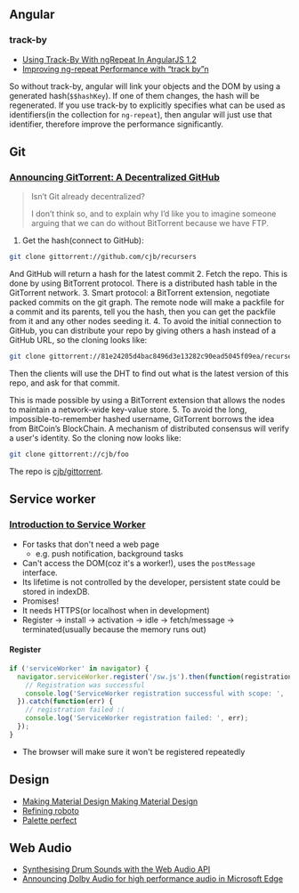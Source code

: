 ## Angular

### track-by
* [Using Track-By With ngRepeat In AngularJS 1.2](http://www.bennadel.com/blog/2556-using-track-by-with-ngrepeat-in-angularjs-1-2.htm)
* [Improving ng-repeat Performance with “track by”n](http://www.codelord.net/2014/04/15/improving-ng-repeat-performance-with-track-by/)

So without track-by, angular will link your objects and the DOM by using a generated hash(`$$hashKey`). If one of them changes, the hash will be regenerated. If you use track-by to explicitly specifies what can be used as identifiers(in the collection for `ng-repeat`), then angular will just use that identifier, therefore improve the performance significantly.

## Git

### [Announcing GitTorrent: A Decentralized GitHub](http://blog.printf.net/articles/2015/05/29/announcing-gittorrent-a-decentralized-github/)

> Isn’t Git already decentralized?
>
> I don’t think so, and to explain why I’d like you to imagine someone arguing that we can do without BitTorrent because we have FTP.

1. Get the hash(connect to GitHub):

  ```bash
  git clone gittorrent://github.com/cjb/recursers
  ```
  And GitHub will return a hash for the latest commit
2. Fetch the repo. This is done by using BitTorrent protocol. There is a distributed hash table in the GitTorrent network.
3. Smart protocol: a BitTorrent extension, negotiate packed commits on the git graph. The remote node will make a packfile for a commit and its parents, tell you the hash, then you can get the packfile from it and any other nodes seeding it.
4. To avoid the initial connection to GitHub, you can distribute your repo by giving others a hash instead of a GitHub URL, so the cloning looks like:

  ```bash
  git clone gittorrent://81e24205d4bac8496d3e13282c90ead5045f09ea/recursers
  ```
  Then the clients will use the DHT to find out what is the latest version of this repo, and ask for that commit.

  This is made possible by using a BitTorrent extension that allows the nodes to maintain a network-wide key-value store.
5. To avoid the long, impossible-to-remember hashed username, GitTorrent borrows the idea from BitCoin’s BlockChain. A mechanism of distributed consensus will verify a user's identity. So the cloning now looks like:

  ```bash
  git clone gittorrent://cjb/foo
  ```

The repo is [cjb/gittorrent](https://github.com/cjb/gittorrent).

## Service worker

### [Introduction to Service Worker](http://www.html5rocks.com/en/tutorials/service-worker/introduction/)

* For tasks that don't need a web page
  * e.g. push notification, background tasks
* Can't access the DOM(coz it's a worker!), uses the `postMessage` interface.
* Its lifetime is not controlled by the developer, persistent state could be stored in indexDB.
* Promises!
* It needs HTTPS(or localhost when in development)
* Register -> install -> activation -> idle -> fetch/message -> terminated(usually because the memory runs out)

#### Register

```javascript
if ('serviceWorker' in navigator) {
  navigator.serviceWorker.register('/sw.js').then(function(registration) {
    // Registration was successful
    console.log('ServiceWorker registration successful with scope: ',    registration.scope);
  }).catch(function(err) {
    // registration failed :(
    console.log('ServiceWorker registration failed: ', err);
  });
}
```

* The browser will make sure it won't be registered repeatedly

## Design

* [Making Material Design Making Material Design](https://www.google.com/design/videos/making-material-design/)
* [Refining roboto](https://www.youtube.com/watch?v=6WxACOHm0_g)
* [Palette perfect](https://www.youtube.com/watch?v=xYkz0Ueg0L4)

## Web Audio

* [Synthesising Drum Sounds with the Web Audio API](https://dev.opera.com/articles/drum-sounds-webaudio/)
* [Announcing Dolby Audio for high performance audio in Microsoft Edge](http://blogs.windows.com/msedgedev/2015/05/26/announcing-dolby-audio-for-high-performance-audio-in-microsoft-edge/)